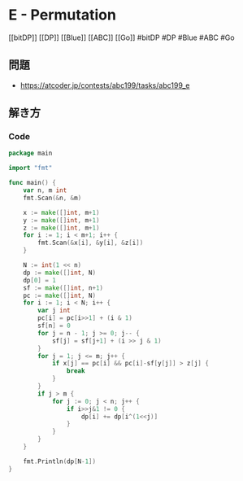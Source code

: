 # E - Permutation
[[bitDP]] [[DP]] [[Blue]] [[ABC]] [[Go]]
#bitDP #DP #Blue #ABC #Go 

## 問題
- https://atcoder.jp/contests/abc199/tasks/abc199_e

## 解き方
### Code
```go
package main

import "fmt"

func main() {
	var n, m int
	fmt.Scan(&n, &m)

	x := make([]int, m+1)
	y := make([]int, m+1)
	z := make([]int, m+1)
	for i := 1; i < m+1; i++ {
		fmt.Scan(&x[i], &y[i], &z[i])
	}

	N := int(1 << n)
	dp := make([]int, N)
	dp[0] = 1
	sf := make([]int, n+1)
	pc := make([]int, N)
	for i := 1; i < N; i++ {
		var j int
		pc[i] = pc[i>>1] + (i & 1)
		sf[n] = 0
		for j = n - 1; j >= 0; j-- {
			sf[j] = sf[j+1] + (i >> j & 1)
		}
		for j = 1; j <= m; j++ {
			if x[j] == pc[i] && pc[i]-sf[y[j]] > z[j] {
				break
			}
		}
		if j > m {
			for j := 0; j < n; j++ {
				if i>>j&1 != 0 {
					dp[i] += dp[i^(1<<j)]
				}
			}
		}
	}

	fmt.Println(dp[N-1])
}
```